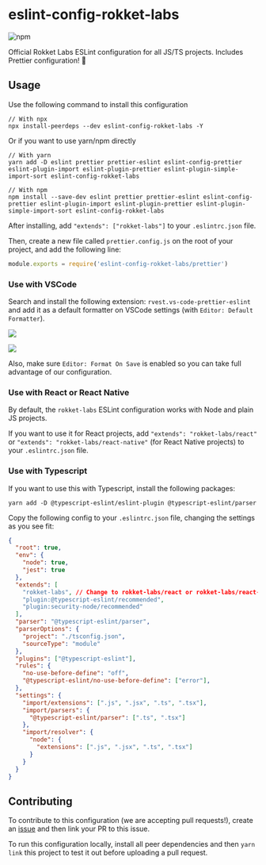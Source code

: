 # eslint-config-rokket-labs

![npm](https://img.shields.io/npm/v/eslint-config-rokket-labs)

Official Rokket Labs ESLint configuration for all JS/TS projects. Includes Prettier configuration! :rocket:

## Usage

Use the following command to install this configuration

```
// With npx
npx install-peerdeps --dev eslint-config-rokket-labs -Y
```

Or if you want to use yarn/npm directly

```
// With yarn
yarn add -D eslint prettier prettier-eslint eslint-config-prettier eslint-plugin-import eslint-plugin-prettier eslint-plugin-simple-import-sort eslint-config-rokket-labs

// With npm
npm install --save-dev eslint prettier prettier-eslint eslint-config-prettier eslint-plugin-import eslint-plugin-prettier eslint-plugin-simple-import-sort eslint-config-rokket-labs
```

After installing, add `"extends": ["rokket-labs"]` to your `.eslintrc.json` file.

Then, create a new file called `prettier.config.js` on the root of your project, and add the following line:

```javascript
module.exports = require('eslint-config-rokket-labs/prettier')
```

### Use with VSCode

Search and install the following extension: `rvest.vs-code-prettier-eslint` and add it as a default formatter on VSCode settings (with `Editor: Default Formatter`).

![](images/vscode-extension.png)

![](images/vscode-example.png)

Also, make sure `Editor: Format On Save` is enabled so you can take full advantage of our configuration.

### Use with React or React Native

By default, the `rokket-labs` ESLint configuration works with Node and plain JS projects.

If you want to use it for React projects, add `"extends": "rokket-labs/react"` or `"extends": "rokket-labs/react-native"` (for React Native projects) to your `.eslintrc.json` file.

### Use with Typescript

If you want to use this with Typescript, install the following packages:

```
yarn add -D @typescript-eslint/eslint-plugin @typescript-eslint/parser
```

Copy the following config to your `.eslintrc.json` file, changing the settings as you see fit:

```json
{
  "root": true,
  "env": {
    "node": true,
    "jest": true
  },
  "extends": [
    "rokket-labs", // Change to rokket-labs/react or rokket-labs/react-native if using on front end
    "plugin:@typescript-eslint/recommended",
    "plugin:security-node/recommended"
  ],
  "parser": "@typescript-eslint/parser",
  "parserOptions": { 
    "project": "./tsconfig.json",
    "sourceType": "module"
  },
  "plugins": ["@typescript-eslint"],
  "rules": {
    "no-use-before-define": "off",
    "@typescript-eslint/no-use-before-define": ["error"],
  },
  "settings": {
    "import/extensions": [".js", ".jsx", ".ts", ".tsx"],
    "import/parsers": {
      "@typescript-eslint/parser": [".ts", ".tsx"]
    },
    "import/resolver": {
      "node": {
        "extensions": [".js", ".jsx", ".ts", ".tsx"]
      }
    }
  }
}
```

## Contributing

To contribute to this configuration (we are accepting pull requests!), create an [issue](https://github.com/rokket-labs/eslint-config-rokket-labs/issues) and then link your PR to this issue.

To run this configuration locally, install all peer dependencies and then `yarn link` this project to test it out before uploading a pull request.
